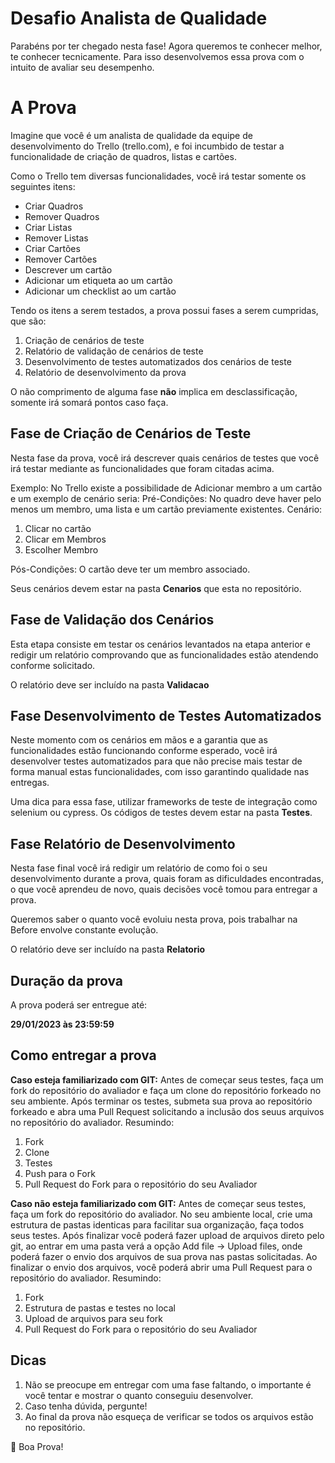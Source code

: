 # Desafio Analista de Qualidade

Parabéns por ter chegado nesta fase!
Agora queremos te conhecer melhor, te conhecer tecnicamente. Para isso desenvolvemos essa prova com o intuito de avaliar seu desempenho.

# A Prova

Imagine que você é um analista de qualidade da equipe de desenvolvimento do Trello (trello.com), e foi incumbido de testar a funcionalidade de criação de quadros, listas e cartões.

Como o Trello tem diversas funcionalidades, você irá testar somente os seguintes itens:

 - Criar Quadros
 - Remover Quadros
 - Criar Listas
 - Remover Listas
 - Criar Cartões
 - Remover Cartões
 - Descrever um cartão
 - Adicionar um etiqueta ao um cartão
 - Adicionar um checklist ao um cartão

Tendo os itens a serem testados, a prova possui fases a serem cumpridas, que são:

 1. Criação de cenários de teste
 2. Relatório de validação de cenários de teste
 3. Desenvolvimento de testes automatizados dos cenários de teste
 4. Relatório de desenvolvimento da prova

O não comprimento de alguma fase **não** implica em desclassificação, somente irá somará pontos caso faça.

## Fase de Criação de Cenários de Teste

Nesta fase da prova, você irá descrever quais cenários de testes que você irá testar mediante as funcionalidades que foram citadas acima.

Exemplo: 
No Trello existe a possibilidade de Adicionar membro a um cartão e um exemplo de cenário seria: 
	Pré-Condições: No quadro deve haver pelo menos um membro, uma lista e um cartão previamente existentes.
	Cenário: 
 1. Clicar no cartão
 2. Clicar em Membros
 3. Escolher Membro
 
 Pós-Condições: O cartão deve ter um membro associado.

Seus cenários devem estar na pasta **Cenarios** que esta no repositório.

## Fase de Validação dos Cenários

Esta etapa consiste em testar os cenários levantados na etapa anterior e redigir um relatório comprovando que as funcionalidades estão atendendo conforme solicitado.

O relatório deve ser incluído na pasta **Validacao**

## Fase Desenvolvimento de Testes Automatizados

Neste momento com os cenários em mãos e a garantia que as funcionalidades estão funcionando conforme esperado, você irá desenvolver testes automatizados para que não precise mais testar de forma manual estas funcionalidades, com isso garantindo qualidade nas entregas.

Uma dica para essa fase, utilizar frameworks de teste de integração como selenium ou cypress.
Os códigos de testes devem estar na pasta **Testes**.

## Fase Relatório de Desenvolvimento

Nesta fase final você irá redigir um relatório de como foi o seu desenvolvimento durante a prova, quais foram as dificuldades encontradas, o que você aprendeu de novo, quais decisões você tomou para entregar a prova.

Queremos saber o quanto você evoluiu nesta prova, pois trabalhar na Before envolve constante evolução.

O relatório deve ser incluído na pasta **Relatorio**

## Duração da prova

A prova poderá ser entregue até:

**29/01/2023 às 23:59:59**

## Como entregar a prova

**Caso esteja familiarizado com GIT:**
Antes de começar seus testes, faça um fork do repositório do avaliador e faça um clone do repositório forkeado no seu ambiente.
Após terminar os testes, submeta sua prova ao repositório forkeado e abra uma Pull Request solicitando a inclusão dos seuus arquivos no repositório do avaliador.
Resumindo:

1. Fork
2. Clone
3. Testes
4. Push para o Fork
5. Pull Request do Fork para o repositório do seu Avaliador

**Caso não esteja familiarizado com GIT:**
Antes de começar seus testes, faça um fork do repositório do avaliador. No seu ambiente local, crie uma estrutura de pastas identicas para facilitar sua organização, faça todos seus testes. Após finalizar você poderá fazer upload de arquivos direto pelo git, ao entrar em uma pasta verá a opção Add file -> Upload files, onde poderá fazer o envio dos arquivos de sua prova nas pastas solicitadas.
Ao finalizar o envio dos arquivos, você poderá abrir uma Pull Request para o repositório do avaliador.
Resumindo:

1. Fork
2. Estrutura de pastas e testes no local
3. Upload de arquivos para seu fork
4. Pull Request do Fork para o repositório do seu Avaliador

## Dicas

 1. Não se preocupe em entregar com uma fase faltando, o importante é você tentar e mostrar o quanto conseguiu desenvolver.
 2. Caso tenha dúvida, pergunte!
 3. Ao final da prova não esqueça de verificar se todos os arquivos estão no repositório.

👊 Boa Prova!
